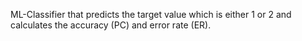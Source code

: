 ML-Classifier that predicts the target value which is either 1 or 2 and calculates the accuracy (PC) and error rate (ER).
